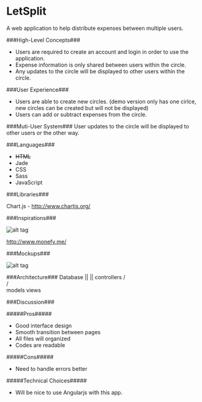 LetSplit
========

A web application to help distribute expenses between multiple users.


###High-Level Concepts###

* Users are required to create an account and login in order to use the application.
* Expense information is only shared between users within the circle.
* Any updates to the circle will be displayed to other users within the circle.


###User Experience###
* Users are able to create new circles. (demo version only has one cirlce, new circles can be created but will not be displayed)
* Users can add or subtract expenses from the circle.


###Muti-User System###
User updates to the circle will be displayed to other users or the other way.


###Languages###

* ~~HTML~~
* Jade
* CSS
* Sass
* JavaScript


###Libraries###

Chart.js - http://www.chartjs.org/


###Inspirations###

![alt tag](http://www.elandroidelibre.com/wp-content/uploads/2014/03/monefy-money-manager-android-app-cab.png)

http://www.monefy.me/


###Mockups###

![alt tag](http://people.rit.edu/~mxw8831/LetSplit%20demo.png)


###Architecture###
                      Database
                         ||
                         ||
                     controllers
                    /           \
                   /             \
                models          views


###Discussion###

#####Pros#####
* Good interface design
* Smooth transition between pages
* All files will organized
* Codes are readable

#####Cons#####
* Need to handle errors better

#####Technical Choices#####
* Will be nice to use Angularjs with this app.
